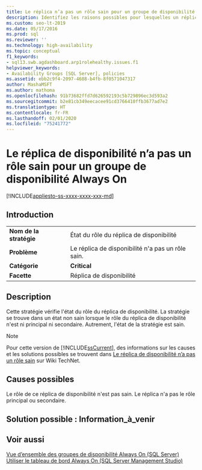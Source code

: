 ```yaml
---
title: Le réplica n’a pas un rôle sain pour un groupe de disponibilité
description: Identifiez les raisons possibles pour lesquelles un réplica de disponibilité n’a pas un rôle sain dans un groupe de disponibilité Always On.
ms.custom: seo-lt-2019
ms.date: 05/17/2016
ms.prod: sql
ms.reviewer: ''
ms.technology: high-availability
ms.topic: conceptual
f1_keywords:
- sql13.swb.agdashboard.arp1rolehealthy.issues.f1
helpviewer_keywords:
- Availability Groups [SQL Server], policies
ms.assetid: ebb2c9f4-2097-4688-b4fb-8f0571047317
author: MashaMSFT
ms.author: mathoma
ms.openlocfilehash: 91b73682ffd7d626592193c5b729896ec3d593a2
ms.sourcegitcommit: b2e81cb349eecacee91cd3766410ffb3677ad7e2
ms.translationtype: HT
ms.contentlocale: fr-FR
ms.lasthandoff: 02/01/2020
ms.locfileid: "75241772"
---
```

# <a name="availability-replica-does-not-have-a-healthy-role-for-an-always-on-availability-group"></a>Le réplica de disponibilité n’a pas un rôle sain pour un groupe de disponibilité Always On
[!INCLUDE[appliesto-ss-xxxx-xxxx-xxx-md](../../../includes/appliesto-ss-xxxx-xxxx-xxx-md.md)]
    
## <a name="introduction"></a>Introduction  
  
|||  
|-|-|  
|**Nom de la stratégie**|État du rôle du réplica de disponibilité|  
|**Problème**|Le réplica de disponibilité n'a pas un rôle sain.|  
|**Catégorie**|**Critical**|  
|**Facette**|Réplica de disponibilité|  
  
## <a name="description"></a>Description  
 Cette stratégie vérifie l'état du rôle du réplica de disponibilité. La stratégie se trouve dans un état non sain lorsque le rôle du réplica de disponibilité n'est ni principal ni secondaire. Autrement, l'état de la stratégie est sain.  
  
> [!NOTE]  
>  Pour cette version de [!INCLUDE[ssCurrent](../../../includes/sscurrent-md.md)], des informations sur les causes et les solutions possibles se trouvent dans [Le réplica de disponibilité n’a pas un rôle sain](https://go.microsoft.com/fwlink/p/?LinkId=220856) sur Wiki TechNet.  
  
## <a name="possible-causes"></a>Causes possibles  
 Le rôle de ce réplica de disponibilité n'est pas sain. Le réplica n'a pas le rôle principal ou secondaire.  
  
## <a name="possible-solution-information_still_to_come"></a>Solution possible : Information_à_venir  
  
## <a name="see-also"></a>Voir aussi  
 [Vue d’ensemble des groupes de disponibilité Always On &#40;SQL Server&#41;](../../../database-engine/availability-groups/windows/overview-of-always-on-availability-groups-sql-server.md)   
 [Utiliser le tableau de bord Always On &#40;SQL Server Management Studio&#41;](../../../database-engine/availability-groups/windows/use-the-always-on-dashboard-sql-server-management-studio.md)  
  
  
